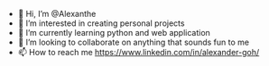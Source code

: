 - 👋 Hi, I’m @Alexanthe
- 👀 I’m interested in creating personal projects
- 🌱 I’m currently learning python and web application
- 💞️ I’m looking to collaborate on anything that sounds fun to me
- 📫 How to reach me https://www.linkedin.com/in/alexander-goh/

<!---
Alexanthe/Alexanthe is a ✨ special ✨ repository because its `README.md` (this file) appears on your GitHub profile.
You can click the Preview link to take a look at your changes.
--->

